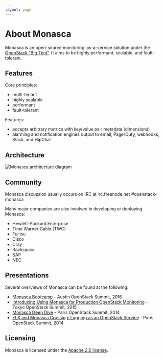 ```yaml
---
layout: page
---
```


# About Monasca

Monasca is an open-source monitoring-as-a-service solution under the
[OpenStack "Big Tent"][1]. It aims to be highly performant, scalable, and
fault-tolerant.

## Features

Core principles:
 * multi-tenant
 * highly scalable
 * performant
 * fault-tolerant

Features:
 * accepts arbitrary metrics with key/value pair metadata (dimensions)
 * alarming and notification engines output to email, PagerDuty, webhooks,
   Slack, and HipChat

## Architecture

<img class="img-responsive"
     src="{{ '/assets/images/architecture.svg' | relative_url }}"
     alt="Monasca architecture diagram">

## Community

Monasca discussion usually occurs on IRC at irc.freenode.net #openstack-monasca

Many major companies are also involved in developing or deploying Monasca:

 * Hewlett-Packard Enterprise
 * Time Warner Cable (TWC)
 * Fujitsu
 * Cisco
 * Cray
 * Rackspace
 * SAP
 * NEC

## Presentations

Several overviews of Monasca can be found at the following:

- [Monasca Bootcamp][2] - Austin OpenStack Summit, 2016
- [Introducing Using Monasca for Production OpenStack Monitoring][3] - Tokyo OpenStack Summit, 2015
- [Monasca Deep Dive][4] - Paris OpenStack Summit, 2014
- [ELK and Monasca Crossing: Logging as an OpenStack Service][5] - Paris OpenStack Summit, 2014

## Licensing

Monasca is licensed under the [Apache 2.0 license][6].

[1]: https://governance.openstack.org/tc/reference/projects/
[2]: https://www.openstack.org/videos/austin-2016/monasca-bootcamp
[3]: https://www.openstack.org/videos/tokio-2015/tokyo-3230
[4]: https://www.openstack.org/videos/paris-2014/monasca-deep-dive-monitoring-at-scale
[5]: https://www.openstack.org/videos/tokio-2015/elk-and-monasca-crossing-logging-as-an-openstack-service
[6]: http://www.apache.org/licenses/LICENSE-2.0

